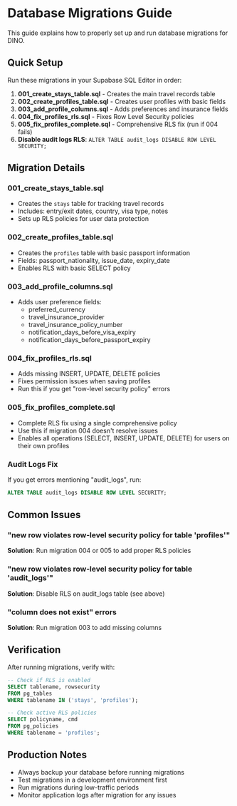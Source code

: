 # Database Migrations Guide

This guide explains how to properly set up and run database migrations for DINO.

## Quick Setup

Run these migrations in your Supabase SQL Editor in order:

1. **001_create_stays_table.sql** - Creates the main travel records table
2. **002_create_profiles_table.sql** - Creates user profiles with basic fields
3. **003_add_profile_columns.sql** - Adds preferences and insurance fields
4. **004_fix_profiles_rls.sql** - Fixes Row Level Security policies
5. **005_fix_profiles_complete.sql** - Comprehensive RLS fix (run if 004 fails)
6. **Disable audit logs RLS**: `ALTER TABLE audit_logs DISABLE ROW LEVEL SECURITY;`

## Migration Details

### 001_create_stays_table.sql
- Creates the `stays` table for tracking travel records
- Includes: entry/exit dates, country, visa type, notes
- Sets up RLS policies for user data protection

### 002_create_profiles_table.sql
- Creates the `profiles` table with basic passport information
- Fields: passport_nationality, issue_date, expiry_date
- Enables RLS with basic SELECT policy

### 003_add_profile_columns.sql
- Adds user preference fields:
  - preferred_currency
  - travel_insurance_provider
  - travel_insurance_policy_number
  - notification_days_before_visa_expiry
  - notification_days_before_passport_expiry

### 004_fix_profiles_rls.sql
- Adds missing INSERT, UPDATE, DELETE policies
- Fixes permission issues when saving profiles
- Run this if you get "row-level security policy" errors

### 005_fix_profiles_complete.sql
- Complete RLS fix using a single comprehensive policy
- Use this if migration 004 doesn't resolve issues
- Enables all operations (SELECT, INSERT, UPDATE, DELETE) for users on their own profiles

### Audit Logs Fix
If you get errors mentioning "audit_logs", run:
```sql
ALTER TABLE audit_logs DISABLE ROW LEVEL SECURITY;
```

## Common Issues

### "new row violates row-level security policy for table 'profiles'"
**Solution**: Run migration 004 or 005 to add proper RLS policies

### "new row violates row-level security policy for table 'audit_logs'"
**Solution**: Disable RLS on audit_logs table (see above)

### "column does not exist" errors
**Solution**: Run migration 003 to add missing columns

## Verification

After running migrations, verify with:
```sql
-- Check if RLS is enabled
SELECT tablename, rowsecurity 
FROM pg_tables 
WHERE tablename IN ('stays', 'profiles');

-- Check active RLS policies
SELECT policyname, cmd 
FROM pg_policies 
WHERE tablename = 'profiles';
```

## Production Notes

- Always backup your database before running migrations
- Test migrations in a development environment first
- Run migrations during low-traffic periods
- Monitor application logs after migration for any issues